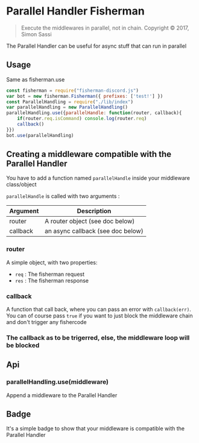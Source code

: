 # Parallel Handler Fisherman

> Execute the middlewares in parallel, not in chain.
> Copyright © 2017, Simon Sassi

The Parallel Handler can be useful for async stuff that can run in parallel

## Usage

Same as fisherman.use

```javascript
const fisherman = require("fisherman-discord.js")
var bot = new fisherman.Fisherman({ prefixes: ['test!'] })
const ParallelHandling = require("./lib/index")
var parallelHandling = new ParallelHandling()
parallelHandling.use({parallelHandle: function(router, callback){
    if(router.req.isCommand) console.log(router.req)
    callback()
}})
bot.use(parallelHandling)
```

## Creating a middleware compatible with the Parallel Handler

You have to add a function named `parallelHandle` inside your middleware class/object

`parallelHandle` is called with two arguments :

| Argument | Description |
| ---- | ---- |
| router | A router object (see doc below) |
| callback | an async callback (see doc below) |

### router

A simple object, with two properties:

* `req` : The fisherman request
* `res` : The fisherman response

### callback

A function that call back, where you can pass an error with `callback(err)`. You can of course pass `true` if you want to just block the middleware chain and don't trigger any fishercode

### The callback as to be trigerred, else, the middleware loop will be blocked

## Api

### parallelHandling.use(middleware)

Append a middleware to the Parallel Handler

## Badge

It's a simple badge to show that your middleware is compatible with the Parallel Handler